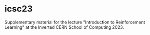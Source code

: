 # icsc23
Supplementary material for the lecture "Introduction to Reinforcement Learning" at the Inverted CERN School of Computing 2023.
